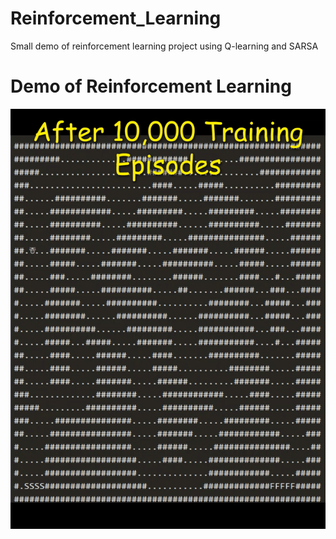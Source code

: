 # Reinforcement_Learning
Small demo of reinforcement learning project using Q-learning and SARSA

# Demo of Reinforcement Learning
![Demo of Reinforcement Learning](/my-track_combined.gif)
